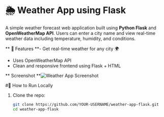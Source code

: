 # 🌦️ Weather App using Flask

A simple weather forecast web application built using **Python Flask** and **OpenWeatherMap API**. Users can enter a city name and view real-time weather data including temperature, humidity, and conditions.

** 🚀 Features
**- Get real-time weather for any city 🌍
- Uses OpenWeatherMap API
- Clean and responsive frontend using Flask + HTML

** Screenshot
**![Weather App Screenshot](screenshot.png)  <!-- Optional -->

#🔧 How to Run Locally

1. Clone the repo:
   ```bash
   git clone https://github.com/YOUR-USERNAME/weather-app-flask.git
   cd weather-app-flask
